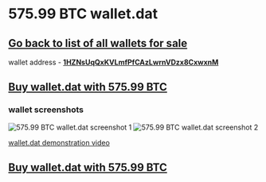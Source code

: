 # 575.99 BTC wallet.dat

## [Go back to list of all wallets for sale](https://mady2077.github.io/walletBTC/)

wallet address - **[1HZNsUqQxKVLmfPfCAzLwrnVDzx8CxwxnM](https://www.blockchain.com/btc/address/1HZNsUqQxKVLmfPfCAzLwrnVDzx8CxwxnM)**

## [Buy wallet.dat with 575.99 BTC](https://satoshidisk.com/pay/CBUqtV)

### wallet screenshots

![575.99 BTC wallet.dat screenshot 1](https://i.imgur.com/BZRvcl8.png)
![575.99 BTC wallet.dat screenshot 2](https://i.imgur.com/ORhyhqZ.png)

[wallet.dat demonstration video](https://streamable.com/r9k16)


## [Buy wallet.dat with 575.99 BTC](https://satoshidisk.com/pay/CBUqtV)